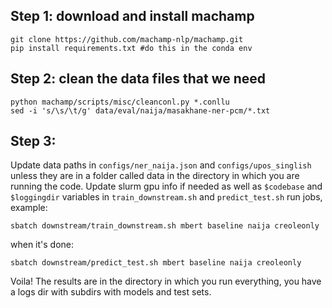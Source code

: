 ## Step 1: download and install machamp

```
git clone https://github.com/machamp-nlp/machamp.git
pip install requirements.txt #do this in the conda env
```

## Step 2: clean the data files that we need

``` 
python machamp/scripts/misc/cleanconl.py *.conllu
sed -i 's/\s/\t/g' data/eval/naija/masakhane-ner-pcm/*.txt
```

## Step 3:
Update data paths in `configs/ner_naija.json` and `configs/upos_singlish` unless they are in a folder called data in the directory in which you are running the code.
Update slurm gpu info if needed as well as `$codebase` and `$loggingdir` variables in `train_downstream.sh` and `predict_test.sh`
run jobs, example:
```
sbatch downstream/train_downstream.sh mbert baseline naija creoleonly
```

when it's done:
```
sbatch downstream/predict_test.sh mbert baseline naija creoleonly
```

Voila! The results are in the directory in which you run everything, you have a logs dir with subdirs with models and test sets.
